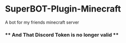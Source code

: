 # SuperBOT-Plugin-Minecraft

A bot for my friends minecraft server

### ** And That Discord Token is no longer valid **
